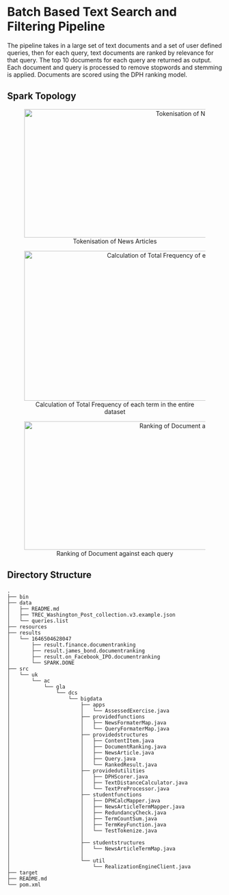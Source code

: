 # Batch Based Text Search and Filtering Pipeline

The pipeline takes in a large set of text documents and a set of user defined queries, then for each query, text documents are ranked by relevance for that query. The top 10 documents for each query are returned as output. Each document and query is processed to remove stopwords and stemming is applied. Documents are scored using the DPH ranking model.

## Spark Topology

<figure align="center">
  <img width="800" height="300"
  src="https://i.imgur.com/o77Prvh.png"
  alt="Tokenisation of News Articles.">
  <figcaption>Tokenisation of News Articles</figcaption>
</figure>

<figure align="center">
  <img width="800" height="350"
  src="https://i.imgur.com/a1O1b6H.png"
  alt="Calculation of Total Frequency of each term in the entire dataset.">
  <figcaption>Calculation of Total Frequency of each term in the entire dataset</figcaption>
</figure>

<figure align="center">
  <img width="800" height="300"
  src="https://i.imgur.com/ws7OBMx.png"
  alt="Ranking of Document against each query.">
  <figcaption>Ranking of Document against each query</figcaption>
</figure>


## Directory Structure

```
.
├── bin
├── data
│   ├── README.md
│   ├── TREC_Washington_Post_collection.v3.example.json		
│   └── queries.list						
├── resources
├── results						
│   └── 1646504628047								
│       ├── result.finance.documentranking
│       ├── result.james_bond.documentranking
│       ├── result.on_Facebook_IPO.documentranking
│       └── SPARK.DONE
├── src
│   └── uk
│       └── ac
│           └── gla
│               └── dcs
│                   └── bigdata
│                       ├── apps
│                       │   └── AssessedExercise.java	
│                       ├── providedfunctions
│                       │   ├── NewsFormaterMap.java
│                       │   └── QueryFormaterMap.java
│                       ├── providedstructures
│                       │   ├── ContentItem.java
│                       │   ├── DocumentRanking.java
│                       │   ├── NewsArticle.java
│                       │   ├── Query.java
│                       │   └── RankedResult.java
│                       ├── providedutilities
│                       │   ├── DPHScorer.java
│                       │   ├── TextDistanceCalculator.java
│                       │   └── TextPreProcessor.java
│                       ├── studentfunctions
│                       │   ├── DPHCalcMapper.java
│                       │   ├── NewsArticleTermMapper.java
│                       │   ├── RedundancyCheck.java
│                       │   ├── TermCountSum.java
│                       │   ├── TermKeyFunction.java
│                       │   └── TestTokenize.java
│                       │
│                       ├── studentstructures
│                       │   └── NewsArticleTermMap.java
│                       │
│                       └── util
│                           └── RealizationEngineClient.java
├── target 
├── README.md
└── pom.xml

```



